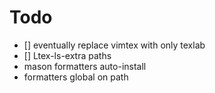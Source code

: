 # Todo
- [] eventually replace vimtex with only texlab
- [] Ltex-ls-extra paths
- mason formatters auto-install
- formatters global on path
